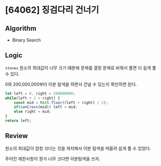 # [64062] 징검다리 건너기
## Algorithm
- Binary Search
## Logic
`stones` 원소의 최대값이 너무 크기 떄문에 문제를 결정 문제로 바꿔서 풀면 더 쉽게 풀 수 있다.

0와 200,000,000부터 이분 탐색을 하면서 건널 수 있는지 확인하면 된다.

```js
let left = 0, right = 200000000;
while(left + 1 < right) {
    const mid = Math.floor((left + right) / 2);
    if(canCross(mid)) left = mid;
    else right = mid;
}
return left;
```
## Review
원소의 최대값이 엄청 크다는 것을 캐치해서 이분 탐색을 떠올려 쉽게 풀 수 있었다.

주어진 제한사항이 뭔가 너무 크다면 이분탐색을 쓰자.